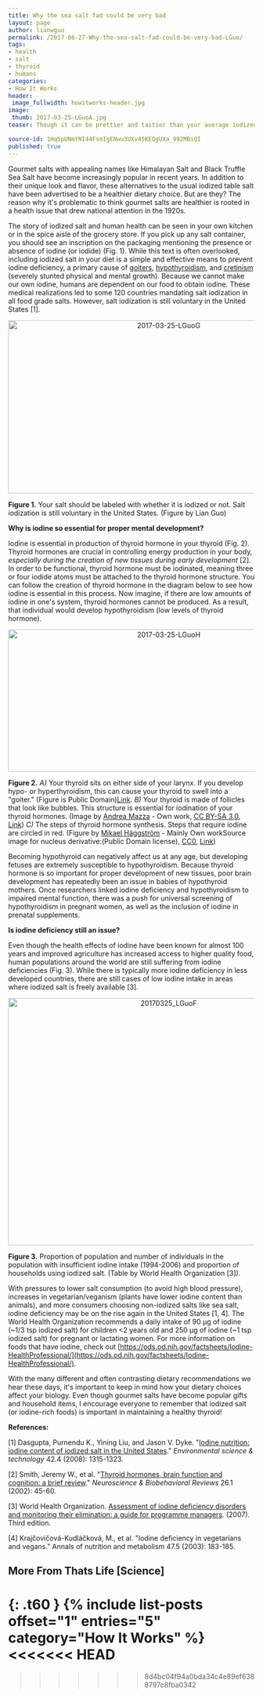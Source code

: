 ```yaml
---
title: Why the sea salt fad could be very bad
layout: page
author: lianwguo
permalink: /2017-06-27-Why-the-sea-salt-fad-could-be-very-bad-LGuo/
tags:
- health
- salt
- thyroid
- humans
categories:
- How It Works
header:
 image_fullwidth: howitworks-header.jpg
image:
 thumb: 2017-03-25-LGuoA.jpg
teaser: Though it can be prettier and tastier than your average iodized salt, gourmet salt is unfortunately lacking a huge health benefit. 

source-id: 1Hq5pUNmYNI44FsmIgENwu3UXv45KEQgUXa_992MBiQI
published: true
---
```

Gourmet salts with appealing names like Himalayan Salt and Black Truffle Sea Salt have become increasingly popular in recent years. In addition to their unique look and flavor, these alternatives to the usual iodized table salt have been advertised to be a healthier dietary choice. But are they? The reason why it's problematic to think gourmet salts are healthier is rooted in a health issue that drew national attention in the 1920s. 

The story of iodized salt and human health can be seen in your own kitchen or in the spice aisle of the grocery store. If you pick up any salt container, you should see an inscription on the packaging mentioning the presence or absence of iodine (or iodide) (Fig. 1). While this text is often overlooked, including iodized salt in your diet is a simple and effective means to prevent iodine deficiency, a primary cause of [goiters](http://www.webmd.com/women/understanding-goiter-basics), [hypothyroidism](http://www.webmd.com/women/tc/hypothyroidism-topic-overview#1), and [cretinism](https://www.ncbi.nlm.nih.gov/pmc/articles/PMC2791432/) (severely stunted physical and mental growth). Because we cannot make our own iodine, humans are dependent on our food to obtain iodine. These medical realizations led to some 120 countries mandating salt iodization in all food grade salts. However, salt iodization is still voluntary in the United States [1]. 

<center><a data-flickr-embed="true"  href="https://www.flickr.com/photos/139839751@N06/35532139436/in/dateposted-friend/" title="2017-03-25-LGuoG"><img src="https://c1.staticflickr.com/5/4240/35532139436_b0750314f7_z.jpg" width="640" height="353" alt="2017-03-25-LGuoG"></a><script async src="//embedr.flickr.com/assets/client-code.js" charset="utf-8"></script></center>

**Figure 1.** Your salt should be labeled with whether it is iodized or not. Salt iodization is still voluntary in the United States. (Figure by Lian Guo)

**Why is iodine so essential for proper mental development?**

Iodine is essential in production of thyroid hormone in your thyroid (Fig. 2). Thyroid hormones are crucial in controlling energy production in your body, *especially during the creation of new tissues during early development* [2]. In order to be functional, thyroid hormone must be iodinated, meaning three or four iodide atoms must be attached to the thyroid hormone structure. You can follow the creation of thyroid hormone in the diagram below to see how iodine is essential in this process. Now imagine, if there are low amounts of iodine in one's system, thyroid hormones cannot be produced. As a result, that individual would develop hypothyroidism (low levels of thyroid hormone). 

<center><a data-flickr-embed="true"  href="https://www.flickr.com/photos/139839751@N06/35183817260/in/dateposted-friend/" title="2017-03-25-LGuoH"><img src="https://c1.staticflickr.com/5/4265/35183817260_751e17d33e_z.jpg" width="640" height="290" alt="2017-03-25-LGuoH"></a><script async src="//embedr.flickr.com/assets/client-code.js" charset="utf-8"></script></center>

**Figure 2.** *A)* Your thyroid sits on either side of your larynx. If you develop hypo- or hyperthyroidism, this can cause your thyroid to swell into a "goiter." (Figure is Public Domain)<a href="https://commons.wikimedia.org/w/index.php?curid=378944">Link</a>. *B)* Your thyroid is made of follicles that look like bubbles. This structure is essential for iodination of your thyroid hormones. (Image by <a href="//commons.wikimedia.org/wiki/User:Gan%C3%ADmedes" title="User:Ganímedes">Andrea Mazza</a> - <span class="int-own-work" lang="en">Own work</span>, <a href="http://creativecommons.org/licenses/by-sa/3.0" title="Creative Commons Attribution-Share Alike 3.0">CC BY-SA 3.0</a>, <a href="https://commons.wikimedia.org/w/index.php?curid=29856116">Link</a>) *C)* The steps of thyroid hormone synthesis. Steps that require iodine are circled in red. (Figure by <a href="//commons.wikimedia.org/wiki/User:Mikael_H%C3%A4ggstr%C3%B6m" title="User:Mikael Häggström">Mikael Häggström</a> - Mainly <span class="int-own-work" lang="en">Own work</span>Source image for nucleus derivative:<a href="//commons.wikimedia.org/wiki/File:Plant_cell_structure-en.svg" class="image"></a>(Public Domain license), <a href="http://creativecommons.org/publicdomain/zero/1.0/deed.en" title="Creative Commons Zero, Public Domain Dedication">CC0</a>, <a href="https://commons.wikimedia.org/w/index.php?curid=15530588">Link</a>)

Becoming hypothyroid can negatively affect us at any age, but developing fetuses are extremely susceptible to hypothyroidism. Because thyroid hormone is so important for proper development of new tissues, poor brain development has repeatedly been an issue in babies of hypothyroid mothers. Once researchers linked iodine deficiency and hypothyroidism to impaired mental function, there was a push for universal screening of hypothyroidism in pregnant women, as well as the inclusion of iodine in prenatal supplements. 

**Is iodine deficiency still an issue?**

Even though the health effects of iodine have been known for almost 100 years and improved agriculture has increased access to higher quality food, human populations around the world are still suffering from iodine deficiencies (Fig. 3). While there is typically more iodine deficiency in less developed countries, there are still cases of low iodine intake in areas where iodized salt is freely available [3].  

 

<center><a data-flickr-embed="true"  href="https://www.flickr.com/photos/139839751@N06/35403005832/in/dateposted-friend/" title="20170325_LGuoF"><img src="https://c1.staticflickr.com/5/4206/35403005832_47db62929f_z.jpg" width="640" height="504" alt="20170325_LGuoF"></a><script async src="//embedr.flickr.com/assets/client-code.js" charset="utf-8"></script></center>

**Figure 3.** Proportion of population and number of individuals in the population with insufficient iodine intake (1994-2006) and proportion of households using iodized salt. (Table by World Health Organization [3]). 

With pressures to lower salt consumption (to avoid high blood pressure), increases in vegetarian/veganism (plants have lower iodine content than animals), and more consumers choosing non-iodized salts like sea salt, iodine deficiency may be on the rise again in the United States [1, 4]. The World Health Organization recommends a daily intake of 90 μg of iodine (~1/3 tsp iodized salt) for children <2 years old and 250 μg of iodine (~1 tsp iodized salt) for pregnant or lactating women. For more information on foods that have iodine, check out [https://ods.od.nih.gov/factsheets/Iodine-HealthProfessional/](https://ods.od.nih.gov/factsheets/Iodine-HealthProfessional/).

With the many different and often contrasting dietary recommendations we hear these days, it's important to keep in mind how your dietary choices affect your biology. Even though gourmet salts have become popular gifts and household items, I encourage everyone to remember that iodized salt (or iodine-rich foods) is important in maintaining a healthy thyroid!

**References:**

[1] Dasgupta, Purnendu K., Yining Liu, and Jason V. Dyke. "[Iodine nutrition: iodine content of iodized salt in the United States](https://www.researchgate.net/publication/5501548_Iodine_Nutrition_Iodine_Content_of_Iodized_Salt_in_the_United_States)." *Environmental science & technology* 42.4 (2008): 1315-1323.

[2] Smith, Jeremy W., et al. "[Thyroid hormones, brain function and cognition: a brief review](http://www.sciencedirect.com.silk.library.umass.edu/science/article/pii/S0149763401000379)." *Neuroscience & Biobehavioral Reviews* 26.1 (2002): 45-60.

[3] World Health Organization. [Assessment of iodine deficiency disorders and monitoring their elimination: a guide for programme managers](http://apps.who.int/iris/bitstream/10665/43781/1/9789241595827_eng.pdf). (2007). Third edition. 

[4] Krajčovičová-Kudláčková, M., et al. "Iodine deficiency in vegetarians and vegans." Annals of nutrition and metabolism 47.5 (2003): 183-185.

## More From Thats Life [Science]
{: .t60 }
{% include list-posts offset="1" entries="5" category="How It Works" %}
<<<<<<< HEAD
=======

>>>>>>> 8d4bc04f94a0bda34c4e89ef6388797c8fba0342
